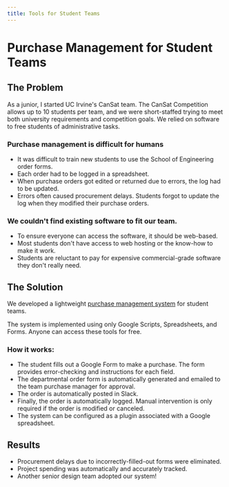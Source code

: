 ```yaml
---
title: Tools for Student Teams
---
```

# Purchase Management for Student Teams

## The Problem
As a junior, I started UC Irvine's CanSat team. The CanSat Competition allows up to 10 students per team, and we were short-staffed trying to meet both university requirements and competition goals. We relied on software to free students of administrative tasks.


### Purchase management is difficult for humans
* It was difficult to train new students to use the School of Engineering order forms.
* Each order had to be logged in a spreadsheet.
* When purchase orders got edited or returned due to errors, the log had to be updated.
* Errors often caused procurement delays. Students forgot to update the log when they modified their purchase orders.


### We couldn't find existing software to fit our team.
* To ensure everyone can access the software, it should be web-based.
* Most students don't have access to web hosting or the know-how to make it work.
* Students are reluctant to pay for expensive commercial-grade software they don't really need.


## The Solution
We developed a lightweight [purchase management system](https://github.com/elsoroka/MAE-Purchase-Automation) for student teams.


The system is implemented using only Google Scripts, Spreadsheets, and Forms. Anyone can access these tools for free.

### How it works:
* The student fills out a Google Form to make a purchase. The form provides error-checking and instructions for each field.
* The departmental order form is automatically generated and emailed to the team purchase manager for approval.
* The order is automatically posted in Slack.
* Finally, the order is automatically logged. Manual intervention is only required if the order is modified or canceled.
* The system can be configured as a plugin associated with a Google spreadsheet.

## Results
* Procurement delays due to incorrectly-filled-out forms were eliminated.
* Project spending was automatically and accurately tracked.
* Another senior design team adopted our system!